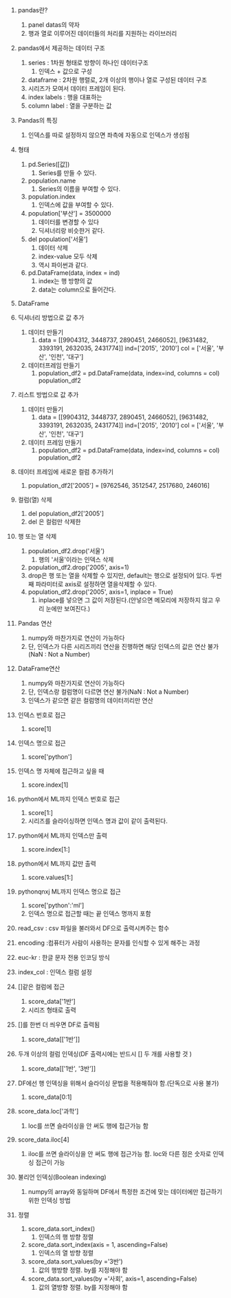 1. pandas란?
   1. panel datas의 약자
   2. 행과 열로 이루어진 데이터들의 처리를 지원하는 라이브러리
2. pandas에서 제공하는 데이터 구조
   1. series : 1차원 형태로 방향이 하나인 데이터구조
      1. 인덱스 + 값으로 구성
   2. dataframe : 2차원 행렬로, 2개 이상의 행이나 열로 구성된 데이터 구조
   3. 시리즈가 모여서 데이터 프레임이 된다.
   4. index labels : 행을 대표하는 
   5. column label : 열을 구분하는 값
3. Pandas의 특징
   1. 인덱스를 따로 설정하지 않으면 좌측에 자동으로 인덱스가 생성됨
4. 형태
   1. pd.Series([값])
      1. Series를 만들 수 있다. 
   2. population.name
      1. Series의 이름을 부여할 수 있다.
   3. population.index
      1. 인덱스에 값을 부여할 수 있다.
   4. population['부산'] = 3500000
      1. 데이터를 변경할 수 있다
      2. 딕셔너리랑 비슷한거 같다.
   5. del population['서울']
      1. 데이터 삭제
      2. index-value 모두 삭제
      3. 역시 파이썬과 같다.
   6. pd.DataFrame(data, index = ind)
      1. index는 행 방향의 값
      2. data는 column으로 들어간다.

2. DataFrame

1. 딕셔너리 방법으로 값 추가
   1. 데이터 만들기
      1. data = [[9904312, 3448737, 2890451, 2466052],
                 [9631482, 3393191, 2632035, 2431774]]
         ind=['2015', '2010']
         col = ['서울', '부산', '인천', '대구']
   2. 데이터프레임 만들기
      1. population_df2 = pd.DataFrame(data, index=ind, columns = col)
         population_df2
2. 리스트 방법으로 값 추가
   1. 데이터 만들기
      1. data = [[9904312, 3448737, 2890451, 2466052],
                 [9631482, 3393191, 2632035, 2431774]]
         ind=['2015', '2010']
         col = ['서울', '부산', '인천', '대구']
   2. 데이터 프레임 만들기
      1. population_df2 = pd.DataFrame(data, index=ind, columns = col)
         population_df2
3. 데이터 프레임에 새로운 컬럼 추가하기
   1. population_df2['2005'] = [9762546, 3512547, 2517680, 246016]
4. 컬럼(열) 삭제
   1. del population_df2['2005']
   2. del 은 컬럼만 삭제한
5. 행 또는 열 삭제
   1. population_df2.drop('서울')
      1. 행의 '서울'이라는 인덱스 삭제
   2. population_df2.drop('2005', axis=1)
   3. drop은 행 또는 열을 삭제할 수 있지만, default는 행으로 설정되어 있다. 두번째 파라미터로  axis로 설정하면 열을삭제할 수 있다.
   4. population_df2.drop('2005', axis=1, inplace = True)
      1. inplace를 넣으면 그 값이 저장된다.(안넣으면 메모리에 저장하지 않고 우리 눈에만 보여진다.)
6. Pandas 연산
   1. numpy와 마찬가지로 연산이 가능하다
   2. 단, 인덱스가 다른 시리즈끼리 연산을 진행하면 해당 인덱스의 값은 연산 불가(NaN : Not a Number)
7. DataFrame연산
   1. numpy와 마찬가지로 연산이 가능하다
   2. 단, 인덱스랑 컬럼명이 다르면 연산 불가(NaN : Not a Number)
   3. 인덱스가 같으면 같은 컬럼명의 데이터끼리만 연산
8. 인덱스 번호로 접근
   1. score[1]
9. 인덱스 명으로 접근
   1. score['python']
10. 인덱스 명 자체에 접근하고 싶을 때
    1. score.index[1]
11. python에서 ML까지 인덱스 번호로 접근
    1. score[1:]
    2. 시리즈를 슬라이싱하면 인덱스 명과 값이 같이 출력된다.
12. python에서 ML까지 인덱스만 출력
    1. score.index[1:]
13. python에서 ML까지 값만 출력
    1. score.values[1:]
14. pythonqnxj ML까지 인덱스 명으로 접근
    1. score['python':'ml']
    2. 인덱스 명으로 접근할 때는 끝 인덱스 명까지 포함
15. read_csv : csv 파일을 불러와서 DF으로 출력시켜주는 함수
16. encoding :컴퓨터가 사람이 사용하는 문자를 인식할 수 있게 해주는 과정
17. euc-kr : 한글 문자 전용 인코딩 방식
18. index_col : 인덱스 컬럼 설정
19. []같은 컬럼에 접근
    1. score_data['1반']
    2. 시리즈 형태로 출력
20. []를 한번 더 씌우면 DF로 출력됨
    1. score_data[['1반']]
21. 두개 이상의 컬럼 인덱싱(DF 출력시에는 반드시 [] 두 개를 사용할 것 )
    1. score_data[['1반', '3반']]
22. DF에선 행 인덱싱을 위해서 슬라이싱 문법을 적용해줘야 함.(단독으로 사용 불가)
    1. score_data[0:1]
23. score_data.loc['과학']
    1. loc를 쓰면 슬라이싱을 안 써도 행에 접근가능 함
24. score_data.iloc[4]
    1. iloc를 쓰면 슬라이싱을 안 써도 행에 접근가능 함. loc와 다른 점은 숫자로 인덱싱 접근이 가능 
25. 불리언 인덱싱(Boolean indexing)
    1. numpy의 array와 동일하며 DF에서 특정한 조건에 맞는 데이터에만 접근하기 위한 인덱싱 방법
26. 정렬
    1. score_data.sort_index()
       1. 인덱스의 행 방향 정렬
    2. score_data.sort_index(axis = 1, ascending=False)
       1. 인덱스의 열 방향 정렬 
    3. score_data.sort_values(by ='3반')
       1. 값의 행방향 정렬. by를 지정해야 함
    4. score_data.sort_values(by ='사회', axis=1, ascending=False)
       1. 값의 열방향 정렬. by를 지정해야 함

